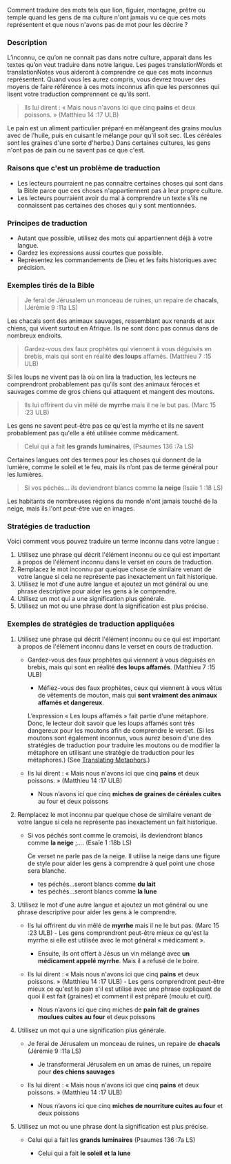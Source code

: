
Comment traduire des mots tels que lion, figuier, montagne, prêtre ou temple quand les gens de ma culture n'ont jamais vu ce que ces mots représentent et que nous n'avons pas de mot pour les décrire ?


### Description

L’inconnu, ce qu’on ne connait pas dans notre culture, apparait dans les textes qu’on veut traduire dans notre langue. Les pages translationWords et translationNotes vous aideront à comprendre ce que ces mots inconnus représentent. Quand vous les aurez compris, vous devrez trouver des moyens de faire référence à ces mots inconnus afin que les personnes qui lisent votre traduction comprennent ce qu’ils sont.

>Ils lui dirent : « Mais nous n'avons ici que cinq **pains** et deux poissons. » (Matthieu 14 :17 ULB)

Le pain est un aliment particulier préparé en mélangeant des grains moulus avec de l'huile, puis en cuisant le mélange pour qu'il soit sec. (Les céréales sont les graines d'une sorte d'herbe.) Dans certaines cultures, les gens n'ont pas de pain ou ne savent pas ce que c'est.


### Raisons que c'est un problème de traduction

* Les lecteurs pourraient ne pas connaitre certaines choses qui sont dans la Bible parce que ces choses n'appartiennent pas à leur propre culture.
* Les lecteurs pourraient avoir du mal à comprendre un texte s’ils ne connaissent pas certaines des choses qui y sont mentionnées.


### Principes de traduction

* Autant que possible, utilisez des mots qui appartiennent déjà à votre langue.
* Gardez les expressions aussi courtes que possible.
* Représentez les commandements de Dieu et les faits historiques avec précision.


### Exemples tirés de la Bible

>Je ferai de Jérusalem un monceau de ruines, un repaire de **chacals**, (Jérémie 9 :11a LS)

Les chacals sont des animaux sauvages, ressemblant aux renards et aux chiens, qui vivent surtout en Afrique. Ils ne sont donc pas connus dans de nombreux endroits.

>Gardez-vous des faux prophètes qui viennent à vous déguisés en brebis, mais qui sont en réalité **des loups** affamés. (Matthieu 7 :15 ULB)

Si les loups ne vivent pas là où on lira la traduction, les lecteurs ne comprendront probablement pas qu’ils sont des animaux féroces et sauvages comme de gros chiens qui attaquent et mangent des moutons.

>Ils lui offrirent du vin mêlé de **myrrhe** mais il ne le but pas. (Marc 15 :23 ULB)

Les gens ne savent peut-être pas ce qu'est la myrrhe et ils ne savent probablement pas qu'elle a été utilisée comme médicament.

>Celui qui a fait **les grands luminaires**, (Psaumes 136 :7a LS)

Certaines langues ont des termes pour les choses qui donnent de la lumière, comme le soleil et le feu, mais ils n’ont pas de terme général pour les lumières.

>Si vos péchés… ils deviendront blancs comme **la neige** (Isaïe 1 :18 LS)

Les habitants de nombreuses régions du monde n'ont jamais touché de la neige, mais ils l'ont peut-être vue en images.


### Stratégies de traduction

Voici comment vous pouvez traduire un terme inconnu dans votre langue :

1. Utilisez une phrase qui décrit l'élément inconnu ou ce qui est important à propos de l'élément inconnu dans le verset en cours de traduction.
1. Remplacez le mot inconnu par quelque chose de similaire venant de votre langue si cela ne représente pas inexactement un fait historique.
1. Utilisez le mot d'une autre langue et ajoutez un mot général ou une phrase descriptive pour aider les gens à le comprendre.
1. Utilisez un mot qui a une signification plus générale.
1. Utilisez un mot ou une phrase dont la signification est plus précise.


### Exemples de stratégies de traduction appliquées

1. Utilisez une phrase qui décrit l'élément inconnu ou ce qui est important à propos de l'élément inconnu dans le verset en cours de traduction.

    * Gardez-vous des faux prophètes qui viennent à vous déguisés en brebis, mais qui sont en réalité **des loups affamés**. (Matthieu 7 :15 ULB)

        * Méfiez-vous des faux prophètes, ceux qui viennent à vous vêtus de vêtements de mouton, mais qui **sont vraiment des animaux affamés et dangereux**.

		L’expression « Les loups affamés » fait partie d'une métaphore. Donc, le lecteur doit savoir que les loups affamés sont très dangereux pour les moutons afin de comprendre le verset. (Si les moutons sont également inconnus, vous aurez besoin d'une des stratégies de traduction pour traduire les moutons ou de modifier la métaphore en utilisant une stratégie de traduction pour les métaphores.) (See [Translating Metaphors](../figs-metaphor/01.md).)

    * Ils lui dirent : « Mais nous n'avons ici que cinq **pains** et deux poissons. » (Matthieu 14 :17 ULB)

        * Nous n’avons ici que cinq **miches de graines de céréales cuites** au four et deux poissons

1. Remplacez le mot inconnu par quelque chose de similaire venant de votre langue si cela ne représente pas inexactement un fait historique.

    * Si vos péchés sont comme le cramoisi, ils deviendront blancs comme **la neige** ;…. (Esaïe 1 :18b LS)

		Ce verset ne parle pas de la neige. Il utilise la neige dans une figure de style pour aider les gens à comprendre à quel point une chose sera blanche.

        * tes péchés…seront blancs comme **du lait**
        * tes péchés…seront blancs comme **la lune** 

1. Utilisez le mot d'une autre langue et ajoutez un mot général ou une phrase descriptive pour aider les gens à le comprendre.

    * Ils lui offrirent du vin mêlé de **myrrhe** mais il ne le but pas. (Marc 15 :23 ULB) - Les gens comprendront peut-être mieux ce qu'est la myrrhe si elle est utilisée avec le mot général « médicament ».

        * Ensuite, ils ont offert à Jésus un vin mélangé avec **un médicament appelé myrrhe**. Mais il a refusé de le boire.

    * Ils lui dirent : « Mais nous n'avons ici que cinq **pains** et deux poissons. » (Matthieu 14 :17 ULB) - Les gens comprendront peut-être mieux ce qu'est le pain s'il est utilisé avec une phrase expliquant de quoi il est fait (graines) et comment il est préparé (moulu et cuit).

        * Nous n’avons ici que cinq miches de **pain fait de graines moulues cuites au four** et deux poissons

1. Utilisez un mot qui a une signification plus générale.

    * Je ferai de Jérusalem un monceau de ruines, un repaire de **chacals** (Jérémie 9 :11a LS)

        * Je transformerai Jérusalem en un amas de ruines, un repaire pour **des chiens sauvages**

    * Ils lui dirent : « Mais nous n'avons ici que cinq **pains** et deux poissons. » (Matthieu 14 :17 ULB)

        * Nous n’avons ici que cinq **miches de nourriture cuites au four** et deux poissons 

1. Utilisez un mot ou une phrase dont la signification est plus précise.

    * Celui qui a fait les **grands luminaires** (Psaumes 136 :7a LS)

        * Celui qui a fait **le soleil et la lune**
